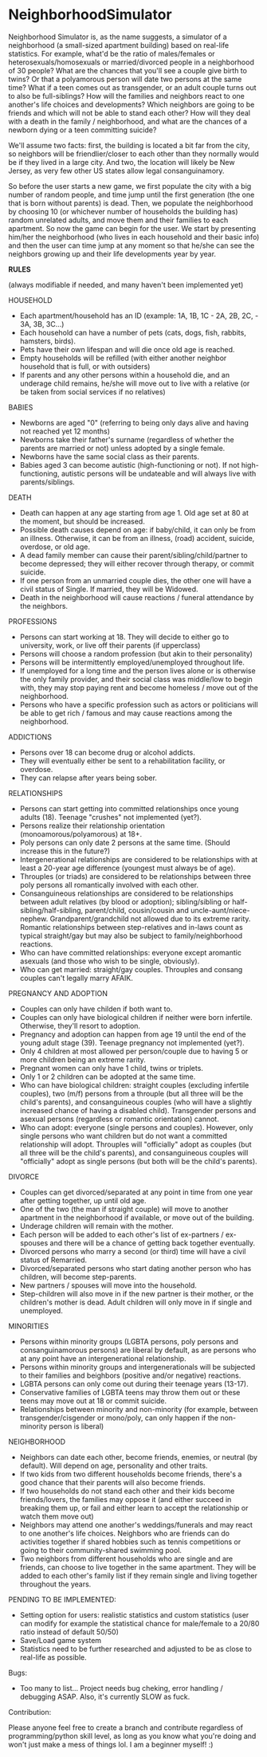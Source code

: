 # NeighborhoodSimulator

Neighborhood Simulator is, as the name suggests, a simulator of a neighborhood (a small-sized apartment building) based on real-life statistics. For example, what'd be the ratio of males/females or heterosexuals/homosexuals or married/divorced people in a neighborhood of 30 people? What are the chances that you'll see a couple give birth to twins? Or that a polyamorous person will date two persons at the same time? What if a teen comes out as transgender, or an adult couple turns out to also be full-siblings? How will the families and neighbors react to one another's life choices and developments? Which neighbors are going to be friends and which will not be able to stand each other? How will they deal with a death in the family / neighborhood, and what are the chances of a newborn dying or a teen committing suicide?

We'll assume two facts: first, the building is located a bit far from the city, so neighbors will be friendlier/closer to each other than they normally would be if they lived in a large city. And two, the location will likely be New Jersey, as very few other US states allow legal consanguinamory.

So before the user starts a new game, we first populate the city with a big number of random people, and time jump until the first generation (the one that is born without parents) is dead.
Then, we populate the neighborhood by choosing 10 (or whichever number of households the building has) random unrelated adults, and move them and their families to each apartment.
So now the game can begin for the user. We start by presenting him/her the neighborhood (who lives in each household and their basic info) and then the user can time jump at any moment so that he/she can see the neighbors growing up and their life developments year by year.

**RULES**

(always modifiable if needed, and many haven't been implemented yet)

HOUSEHOLD
* Each apartment/household has an ID (example: 1A, 1B, 1C - 2A, 2B, 2C, - 3A, 3B, 3C...)
* Each household can have a number of pets (cats, dogs, fish, rabbits, hamsters, birds).
* Pets have their own lifespan and will die once old age is reached.
* Empty households will be refilled (with either another neighbor household that is full, or with outsiders)
* If parents and any other persons within a household die, and an underage child remains, he/she will move out to live with a relative (or be taken from social services if no relatives)

BABIES
* Newborns are aged "0" (referring to being only days alive and having not reached yet 12 months)
* Newborns take their father's surname (regardless of whether the parents are married or not) unless adopted by a single female.
* Newborns have the same social class as their parents.
* Babies aged 3 can become autistic (high-functioning or not). If not high-functioning, autistic persons will be undateable and will always live with parents/siblings.

DEATH
* Death can happen at any age starting from age 1. Old age set at 80 at the moment, but should be increased.
* Possible death causes depend on age: if baby/child, it can only be from an illness. Otherwise, it can be from an illness, (road) accident, suicide, overdose, or old age.
* A dead family member can cause their parent/sibling/child/partner to become depressed; they will either recover through therapy, or commit suicide.
* If one person from an unmarried couple dies, the other one will have a civil status of Single. If married, they will be Widowed.
* Death in the neighborhood will cause reactions / funeral attendance by the neighbors.

PROFESSIONS
* Persons can start working at 18. They will decide to either go to university, work, or live off their parents (if upperclass)
* Persons will choose a random profession (but akin to their personality)
* Persons will be intermittently employed/unemployed throughout life.
* If unemployed for a long time and the person lives alone or is otherwise the only family provider, and their social class was middle/low to begin with, they may stop paying rent and become homeless / move out of the neighborhood. 
* Persons who have a specific profession such as actors or politicians will be able to get rich / famous and may cause reactions among the neighborhood.

ADDICTIONS
* Persons over 18 can become drug or alcohol addicts. 
* They will eventually either be sent to a rehabilitation facility, or overdose.
* They can relapse after years being sober.

RELATIONSHIPS
* Persons can start getting into committed relationships once young adults (18). Teenage "crushes" not implemented (yet?).
* Persons realize their relationship orientation (monoamorous/polyamorous) at 18+.
* Poly persons can only date 2 persons at the same time. (Should increase this in the future?)
* Intergenerational relationships are considered to be relationships with at least a 20-year age difference (youngest must always be of age).
* Throuples (or triads) are considered to be relationships between three poly persons all romantically involved with each other.
* Consanguineous relationships are considered to be relationships between adult relatives (by blood or adoption); sibling/sibling or half-sibling/half-sibling, parent/child, cousin/cousin and uncle-aunt/niece-nephew. Grandparent/grandchild not allowed due to its extreme rarity. Romantic relationships between step-relatives and in-laws count as typical straight/gay but may also be subject to family/neighborhood reactions.
* Who can have committed relationships: everyone except aromantic asexuals (and those who wish to be single, obviously).
* Who can get married: straight/gay couples. Throuples and consang couples can't legally marry AFAIK.

PREGNANCY AND ADOPTION
* Couples can only have childen if both want to.
* Couples can only have biological children if neither were born infertile. Otherwise, they'll resort to adoption.
* Pregnancy and adoption can happen from age 19 until the end of the young adult stage (39). Teenage pregnancy not implemented (yet?).
* Only 4 children at most allowed per person/couple due to having 5 or more children being an extreme rarity.
* Pregnant women can only have 1 child, twins or triplets.
* Only 1 or 2 children can be adopted at the same time.
* Who can have biological children: straight couples (excluding infertile couples), two (m/f) persons from a throuple (but all three will be the child's parents),  and consanguineous couples (who will have a slightly increased chance of having a disabled child). Transgender persons and asexual persons (regardless or romantic orientation) cannot.
* Who can adopt: everyone (single persons and couples). However, only single persons who want children but do not want a committed relationship will adopt. Throuples will "officially" adopt as couples (but all three will be the child's parents), and consanguineous couples will "officially" adopt as single persons (but both will be the child's parents). 

DIVORCE
* Couples can get divorced/separated at any point in time from one year after getting together, up until old age.
* One of the two (the man if straight couple) will move to another apartment in the neighborhood if available, or move out of the building.
* Underage children will remain with the mother.
* Each person will be added to each other's list of ex-partners / ex-spouses and there will be a chance of getting back together eventually.
* Divorced persons who marry a second (or third) time will have a civil status of Remarried.
* Divorced/separated persons who start dating another person who has children, will become step-parents. 
* New partners / spouses will move into the household.
* Step-children will also move in if the new partner is their mother, or the children's mother is dead. Adult children will only move in if single and unemployed.

MINORITIES
* Persons within minority groups (LGBTA persons, poly persons and consanguinamorous persons) are liberal by default, as are persons who at any point have an intergenerational relationship.
* Persons within minority groups and intergenerationals will be subjected to their families and beighbors (positive and/or negative) reactions.
* LGBTA persons can only come out during their teenage years (13-17).
* Conservative families of LGBTA teens may throw them out or these teens may move out at 18 or commit suicide.
* Relationships between minority and non-minority (for example, between transgender/cisgender or mono/poly, can only happen if the non-minority person is liberal)

NEIGHBORHOOD
* Neighbors can date each other, become friends, enemies, or neutral (by default). Will depend on age, personality and other traits. 
* If two kids from two different households become friends, there's a good chance that their parents will also become friends.
* If two households do not stand each other and their kids become friends/lovers, the families may oppose it (and either succeed in breaking them up, or fail and either learn to accept the relationship or watch them move out)
* Neighbors may attend one another's weddings/funerals and may react to one another's life choices. Neighbors who are friends can do activities together if shared hobbies such as tennis competitions or going to their community-shared swimming pool.
* Two neighbors from different households who are single and are friends, can choose to live together in the same apartment. They will be added to each other's family list if they remain single and living together throughout the years.

PENDING TO BE IMPLEMENTED:

* Setting option for users: realistic statistics and custom statistics (user can modify for example the statistical chance for male/female to a 20/80 ratio instead of default 50/50)
* Save/Load game system
* Statistics need to be further researched and adjusted to be as close to real-life as possible.

Bugs:

* Too many to list... Project needs bug cheking, error handling / debugging ASAP. Also, it's currently SLOW as fuck.

Contribution:

Please anyone feel free to create a branch and contribute regardless of programming/python skill level, as long as you know what you're doing and won't just make a mess of things lol. I am a beginner myself! :)
